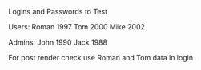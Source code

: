 Logins and Passwords to Test

Users: 
Roman 1997
Tom 2000
Mike 2002


Admins: 
John 1990
Jack 1988


For post render check use Roman and Tom data in login